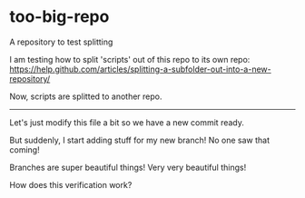 # too-big-repo

A repository to test splitting

I am testing how to split 'scripts' out of this repo to its own repo: https://help.github.com/articles/splitting-a-subfolder-out-into-a-new-repository/

Now, scripts are splitted to another repo.

-----

Let's just modify this file a bit so we have a new commit ready.

But suddenly, I start adding stuff for my new branch! No one saw that coming!

Branches are super beautiful things! Very very beautiful things!

How does this verification work?
